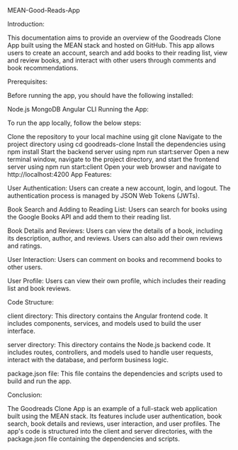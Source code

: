 MEAN-Good-Reads-App

Introduction:

This documentation aims to provide an overview of the Goodreads Clone App built using the MEAN stack and hosted on GitHub. This app allows users to create an account, search and add books to their reading list, view and review books, and interact with other users through comments and book recommendations.

Prerequisites:

Before running the app, you should have the following installed:

Node.js
MongoDB
Angular CLI
Running the App:

To run the app locally, follow the below steps:

Clone the repository to your local machine using git clone <repository-url>
Navigate to the project directory using cd goodreads-clone
Install the dependencies using npm install
Start the backend server using npm run start:server
Open a new terminal window, navigate to the project directory, and start the frontend server using npm run start:client
Open your web browser and navigate to http://localhost:4200
App Features:

User Authentication: Users can create a new account, login, and logout. The authentication process is managed by JSON Web Tokens (JWTs).

Book Search and Adding to Reading List: Users can search for books using the Google Books API and add them to their reading list.

Book Details and Reviews: Users can view the details of a book, including its description, author, and reviews. Users can also add their own reviews and ratings.

User Interaction: Users can comment on books and recommend books to other users.

User Profile: Users can view their own profile, which includes their reading list and book reviews.

Code Structure:

client directory: This directory contains the Angular frontend code. It includes components, services, and models used to build the user interface.

server directory: This directory contains the Node.js backend code. It includes routes, controllers, and models used to handle user requests, interact with the database, and perform business logic.

package.json file: This file contains the dependencies and scripts used to build and run the app.

Conclusion:

The Goodreads Clone App is an example of a full-stack web application built using the MEAN stack. Its features include user authentication, book search, book details and reviews, user interaction, and user profiles. The app's code is structured into the client and server directories, with the package.json file containing the dependencies and scripts.
